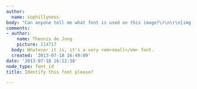 ```yaml
---
author:
  name: sophillyness
body: "Can anyone tell me what font is used on this image?\r\n\r\n[img:sites/default/files/old-images/30000_4254.png]\r\n\r\nThanks "
comments:
- author:
    name: Theunis de Jong
    picture: 114717
  body: Whatever it is, it's a very <em>small</em> font.
  created: '2013-07-18 16:49:09'
date: '2013-07-18 16:12:38'
node_type: font_id
title: Identify this font please?

---
```

